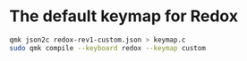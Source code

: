 # The default keymap for Redox
```zsh
qmk json2c redox-rev1-custom.json > keymap.c
sudo qmk compile --keyboard redox --keymap custom
```

